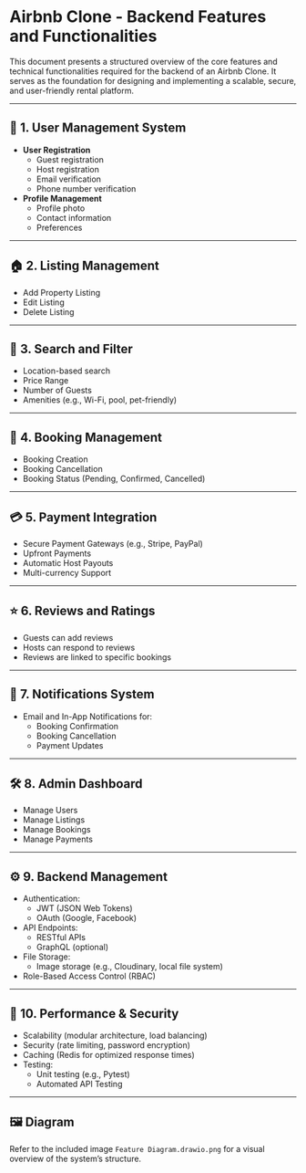 # Airbnb Clone - Backend Features and Functionalities

This document presents a structured overview of the core features and technical functionalities required for the backend of an Airbnb Clone. It serves as the foundation for designing and implementing a scalable, secure, and user-friendly rental platform.

---

## 📌 1. User Management System

- **User Registration**
  - Guest registration
  - Host registration
  - Email verification
  - Phone number verification
- **Profile Management**
  - Profile photo
  - Contact information
  - Preferences

---

## 🏠 2. Listing Management

- Add Property Listing
- Edit Listing
- Delete Listing

---

## 🔎 3. Search and Filter

- Location-based search
- Price Range
- Number of Guests
- Amenities (e.g., Wi-Fi, pool, pet-friendly)

---

## 📅 4. Booking Management

- Booking Creation
- Booking Cancellation
- Booking Status (Pending, Confirmed, Cancelled)

---

## 💳 5. Payment Integration

- Secure Payment Gateways (e.g., Stripe, PayPal)
- Upfront Payments
- Automatic Host Payouts
- Multi-currency Support

---

## ⭐ 6. Reviews and Ratings

- Guests can add reviews
- Hosts can respond to reviews
- Reviews are linked to specific bookings

---

## 🔔 7. Notifications System

- Email and In-App Notifications for:
  - Booking Confirmation
  - Booking Cancellation
  - Payment Updates

---

## 🛠️ 8. Admin Dashboard

- Manage Users
- Manage Listings
- Manage Bookings
- Manage Payments

---

## ⚙️ 9. Backend Management

- Authentication:
  - JWT (JSON Web Tokens)
  - OAuth (Google, Facebook)
- API Endpoints:
  - RESTful APIs
  - GraphQL (optional)
- File Storage:
  - Image storage (e.g., Cloudinary, local file system)
- Role-Based Access Control (RBAC)

---

## 🚀 10. Performance & Security

- Scalability (modular architecture, load balancing)
- Security (rate limiting, password encryption)
- Caching (Redis for optimized response times)
- Testing:
  - Unit testing (e.g., Pytest)
  - Automated API Testing

---

## 🖼️ Diagram

Refer to the included image `Feature Diagram.drawio.png` for a visual overview of the system’s structure.
